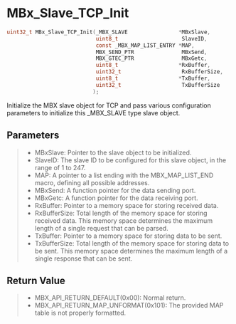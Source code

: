 # MBx_Slave_TCP_Init

```c
uint32_t MBx_Slave_TCP_Init(_MBX_SLAVE                *MBxSlave, 
                            uint8_t                    SlaveID,
                            const _MBX_MAP_LIST_ENTRY *MAP,
                            MBX_SEND_PTR               MBxSend,
                            MBX_GTEC_PTR               MBxGetc,
                            uint8_t                   *RxBuffer,
                            uint32_t                   RxBufferSize,
                            uint8_t                   *TxBuffer,
                            uint32_t                   TxBufferSize
                           );
```

Initialize the MBX slave object for TCP and pass various configuration parameters to initialize this _MBX_SLAVE type slave object.

## Parameters

> - MBxSlave: Pointer to the slave object to be initialized.
> - SlaveID: The slave ID to be configured for this slave object, in the range of 1 to 247.
> - MAP: A pointer to a list ending with the MBX_MAP_LIST_END macro, defining all possible addresses.
> - MBxSend: A function pointer for the data sending port.
> - MBxGetc: A function pointer for the data receiving port.
> - RxBuffer: Pointer to a memory space for storing received data.
> - RxBufferSize: Total length of the memory space for storing received data. This memory space determines the maximum length of a single request that can be parsed.
> - TxBuffer: Pointer to a memory space for storing data to be sent.
> - TxBufferSize: Total length of the memory space for storing data to be sent. This memory space determines the maximum length of a single response that can be sent.

## Return Value

> - MBX_API_RETURN_DEFAULT(0x00): Normal return.
> - MBX_API_RETURN_MAP_UNFORMAT(0x101): The provided MAP table is not properly formatted.